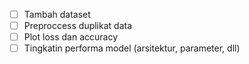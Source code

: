 - [ ] Tambah dataset
- [ ] Preproccess duplikat data
- [ ] Plot loss dan accuracy
- [ ] Tingkatin performa model (arsitektur, parameter, dll)
